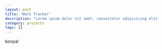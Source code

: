 ```yaml
---
layout: post
title: "Walk Tracker"
description: "Lorem ipsum dolor sit amet, consectetur adipisicing elit. Quam quos ipsam, maxime error. Harum sequi consectetur, at vel aspernatur cupiditate possimus dignissimos repellat rerum eius dolores numquam est perspiciatis quae!"
category: projects
tags: []
---
```


booya!
